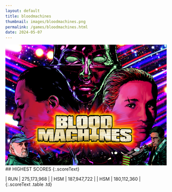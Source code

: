 ```yaml
---
layout: default
title: bloodmachines
thumbnail: images/bloodmachines.png
permalink: /games/bloodmachines.html
date: 2024-05-07
---
```


<img src="../images/bloodmachines.png" class="gameThumbnail img-fluid mx-auto align-middle">
## HIGHEST SCORES
{:.scoreText}

| RUN | 275,173,968 | 
| HSM | 187,947,722 | 
| HSM | 180,112,360 | 
{:.scoreText .table .td}

